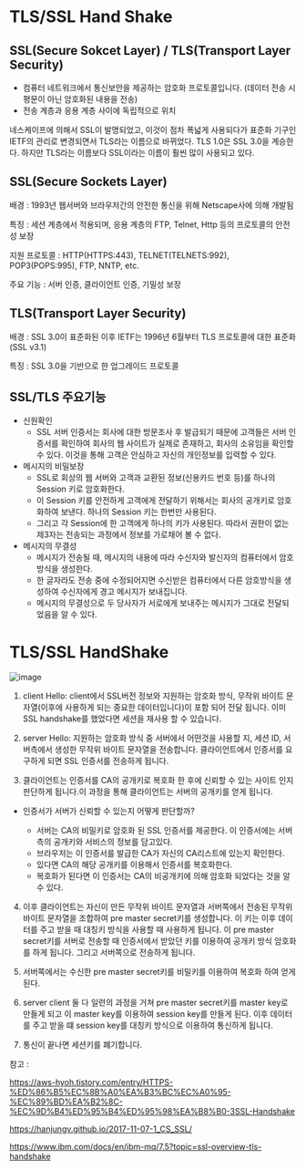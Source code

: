 # TLS/SSL Hand Shake

## SSL(Secure Sokcet Layer) / TLS(Transport Layer Security)

- 컴퓨터 네트워크에서 통신보안을 제공하는 암호화 프로토콜입니다. (데이터 전송 시 평문이 아닌 암호화된 내용을 전송)
- 전송 계층과 응용 계층 사이에 독립적으로 위치

네스케이프에 의해서 SSL이 발명되었고, 이것이 점차 폭넓게 사용되다가 표준화 기구인 IETF의 관리로 변경되면서 TLS라는 이름으로 바뀌었다.
TLS 1.0은 SSL 3.0을 계승한다. 하지만 TLS라는 이름보다 SSL이라는 이름이 훨씬 많이 사용되고 있다.

## SSL(Secure Sockets Layer)
배경 : 1993년 웹서버와 브라우저간의 안전한 통신을 위해 Netscape사에 의해 개발됨

특징 : 세션 계층에서 적용되며, 응용 계층의 FTP, Telnet, Http 등의 프로토콜의 안전성 보장

지원 프로토콜 : HTTP(HTTPS:443), TELNET(TELNETS:992), POP3(POPS:995), FTP, NNTP, etc.

주요 기능 : 서버 인증, 클라이언트 인증, 기밀성 보장

## TLS(Transport Layer Security)
배경 : SSL 3.0이 표준화된 이후 IETF는 1996년 6월부터 TLS 프로토콜에 대한 표준화(SSL v3.1)

특징 : SSL 3.0을 기반으로 한 업그레이드 프로토콜

## SSL/TLS 주요기능
 - 신원확인
    - SSL 서버 인증서는 회사에 대한 방문조사 후 발급되기 때문에 고객들은 서버 인증서를 확인하여 회사의 웹 사이트가 실제로 존재하고, 회사의 소유임을 확인할 수 있다. 이것을 통해 고객은 안심하고 자신의 개인정보를 입력할 수 있다.
 - 메시지의 비밀보장
    - SSL로 회상의 웹 서버와 고객과 교환된 정보(신용카드 번호 등)를 하나의 Session 키로 암호화한다.
    - 이 Session 키를 안전하게 고객에게 전달하기 위해서는 회사의 공개키로 암호화하여 보낸다. 하나의 Session 키는 한번만 사용된다.
    - 그리고 각 Session에 한 고객에게 하나의 키가 사용된다. 따라서 권한이 없는 제3자는 전송되는 과정에서 정보를 가로채어 볼 수 없다.
 - 메시지의 무결성
    - 메시지가 전송될 때, 메시지의 내용에 따라 수신자와 발신자의 컴퓨터에서 암호 방식을 생성한다.
    - 한 글자라도 전송 중에 수정되어지면 수신받은 컴퓨터에서 다른 암호방식을 생성하여 수신자에게 경고 메시지가 보내집니다.
    - 메시지의 무결성으로 두 당사자가 서로에게 보내주는 메시지가 그대로 전달되었음을 알 수 있다.


# TLS/SSL HandShake
![image](https://hanjungv.github.io/post_img/201711/07/4.png)

1. client Hello: client에서 SSL버전 정보와 지원하는 암호화 방식, 무작위 바이트 문자열(이후에 사용하게 되는 중요한 데이터입니다)이 포함 되어 전달 됩니다. 이미 SSL handshake를 했었다면 세션을 재사용 할 수 있습니다.

2. server Hello: 지원하는 암호화 방식 중 서버에서 어떤것을 사용할 지, 세션 ID, 서버측에서 생성한 무작위 바이트 문자열을 전송합니다. 클라이언트에서 인증서를 요구하게 되면 SSL 인증서를 전송하게 됩니다.

3. 클라이언트는 인증서를 CA의 공개키로 복호화 한 후에 신뢰할 수 있는 사이트 인지 판단하게 됩니다.이 과정을 통해 클라이언트는 서버의 공개키를 얻게 됩니다.

- 인증서가 서버가 신뢰할 수 있는지 어떻게 판단할까?

    - 서버는 CA의 비밀키로 암호화 된 SSL 인증서를 제공한다. 이 인증서에는 서버측의 공개키와 서비스의 정보를 담고있다.
    - 브라우저는 이 인증서를 발급한 CA가 자신의 CA리스트에 있는지 확인한다.
    - 있다면 CA의 해당 공개키를 이용해서 인증서를 복호화한다. 
    - 복호화가 된다면 이 인증서는 CA의 비공개키에 의해 암호화 되었다는 것을 알 수 있다.

4. 이후 클라이언트는 자신이 만든 무작위 바이트 문자열과 서버쪽에서 전송된 무작위 바이트 문자열을 조합하여 pre master secret키를 생성합니다. 이 키는 이후 데이터를 주고 받을 때 대칭키 방식을 사용할 때 사용하게 됩니다. 이 pre master secret키를 서버로 전송할 때 인증서에서 받았던 키를 이용하여 공개키 방식 암호화를 하게 됩니다. 그리고 서버쪽으로 전송하게 됩니다.

5. 서버쪽에서는 수신한 pre master secret키를 비밀키를 이용하여 복호화 하여 얻게된다.

6. server client 둘 다 일련의 과정을 거쳐 pre master secret키를 master key로 만들게 되고 이 master key를 이용하여 session key를 만들게 된다. 이후 데이터를 주고 받을 떄 session key를 대칭키 방식으로 이용하여 통신하게 됩니다.

7. 통신이 끝나면 세션키를 폐기합니다.

참고 : 

https://aws-hyoh.tistory.com/entry/HTTPS-%ED%86%B5%EC%8B%A0%EA%B3%BC%EC%A0%95-%EC%89%BD%EA%B2%8C-%EC%9D%B4%ED%95%B4%ED%95%98%EA%B8%B0-3SSL-Handshake

https://hanjungv.github.io/2017-11-07-1_CS_SSL/

https://www.ibm.com/docs/en/ibm-mq/7.5?topic=ssl-overview-tls-handshake

